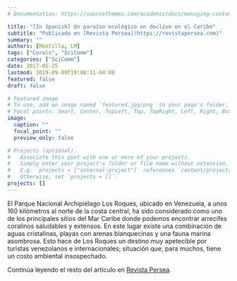 ```yaml
---
# Documentation: https://sourcethemes.com/academic/docs/managing-content/

title: "[In Spanish] Un paraíso ecológico en declive en el Caribe"
subtitle: "Publicado en [Revista Persea](https://revistapersea.com)"
summary: ""
authors: [Montilla, LM]
tags: ["Corals", "SciComm"]
categories: ["SciComm"]
date: 2017-05-25
lastmod: 2019-09-09T19:08:11-04:00
featured: false
draft: false

# Featured image
# To use, add an image named `featured.jpg/png` to your page's folder.
# Focal points: Smart, Center, TopLeft, Top, TopRight, Left, Right, BottomLeft, Bottom, BottomRight.
image:
  caption: ""
  focal_point: ""
  preview_only: false

# Projects (optional).
#   Associate this post with one or more of your projects.
#   Simply enter your project's folder or file name without extension.
#   E.g. `projects = ["internal-project"]` references `content/project/deep-learning/index.md`.
#   Otherwise, set `projects = []`.
projects: []
---
```

El Parque Nacional Archipiélago Los Roques, ubicado en Venezuela, a unos 160 kilómetros al norte de la costa central, ha sido considerado como uno de los principales sitios del Mar Caribe donde podemos encontrar arrecifes coralinos saludables y extensos. En este lugar existe una combinación de aguas cristalinas, playas con arenas blanquecinas y una fauna marina asombrosa. Esto hace de Los Roques un destino muy apetecible por turistas venezolanos e internacionales; situación que, para muchos, tiene un costo ambiental insospechado.

Continúa leyendo el resto del artículo en [Revista Persea](https://revistapersea.com/ambiente-1/un-paraso-ecolgico-en-declive-en-el-caribe/).